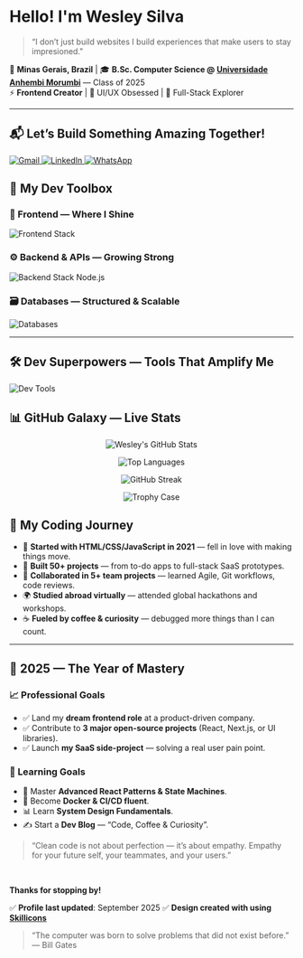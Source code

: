 # Hello! I'm Wesley Silva 


> “I don’t just build websites I build experiences that make users to stay impresioned."

📍 **Minas Gerais, Brazil** | 🎓 **B.Sc. Computer Science @ [Universidade Anhembi Morumbi](https://portal.anhembi.br/)** — Class of 2025  
⚡ **Frontend Creator** | 🎨 UI/UX Obsessed | 🚀 Full-Stack Explorer

---

## 📬 Let’s Build Something Amazing Together!

<div align="left">
  <a href="mailto:wesleysilv23@gmail.com" target="_blank">
    <img src="https://custom-icon-badges.demolab.com/badge/-Gmail-D14836?style=for-the-badge&logo=gmail&logoColor=white&labelColor=D14836&logo=mail" alt="Gmail"/>
  </a>
  <a href="https://www.linkedin.com/in/wesleysilv/" target="_blank">
    <img src="https://custom-icon-badges.demolab.com/badge/-Let's%20Connect!-0A66C2?style=for-the-badge&logo=linkedin&logoColor=white&labelColor=0A66C2" alt="LinkedIn"/>
  </a>
  <a href="https://api.whatsapp.com/send?phone=+5534992540828&text=Olá%20Wesley!%20Vim%20do%20seu%20GitHub!" target="_blank">
    <img src="https://custom-icon-badges.demolab.com/badge/-Chat%20on%20WA!-25D366?style=for-the-badge&logo=whatsapp&logoColor=white&labelColor=25D366" alt="WhatsApp"/>
  </a>
</div>

## 🧰 My Dev Toolbox

### 🌈 Frontend — Where I Shine
<div align="left">
  <img src="https://skillicons.dev/icons?i=html,css,js,ts,react,nextjs,vue,tailwind,bootstrap,sass" alt="Frontend Stack"/>
</div>

### ⚙️ Backend & APIs — Growing Strong
<div align="left">
  <img src="https://skillicons.dev/icons?i=nodejs,python,express,graphql,prisma,rest" alt="Backend Stack Node.js"/>
</div>

### 🗃️ Databases — Structured & Scalable
<div align="left">
  <img src="https://skillicons.dev/icons?i=mysql,postgres,mongo" alt="Databases"/>
</div>

---

## 🛠️ Dev Superpowers — Tools That Amplify Me

<div align="left">
  <img src="https://skillicons.dev/icons?i=vscode,figma,postman,heroku,jira,confluence,bitbucket" alt="Dev Tools"/>
</div>

## 📊 GitHub Galaxy — Live Stats

<div align="center">

![Wesley's GitHub Stats](https://github-readme-stats.vercel.app/api?username=wesley-silv&show_icons=true&theme=react&border_radius=15&count_private=true&include_all_commits=true)

![Top Languages](https://github-readme-stats.vercel.app/api/top-langs/?username=wesley-silv&layout=compact&theme=react&border_radius=15&langs_count=8)

![GitHub Streak](https://streak-stats.demolab.com?user=wesley-silv&theme=react&border_radius=15&date_format=M%20j%5B%2C%20Y%5D)

![Trophy Case](https://github-profile-trophy.vercel.app/?username=wesley-silv&theme=radical&no-frame=true&margin-w=15&row=1&column=7)

</div>

## 🌱 My Coding Journey

- 🧩 **Started with HTML/CSS/JavaScript in 2021** — fell in love with making things move.
- 🚀 **Built 50+ projects** — from to-do apps to full-stack SaaS prototypes.
- 🤝 **Collaborated in 5+ team projects** — learned Agile, Git workflows, code reviews.
- 🌍 **Studied abroad virtually** — attended global hackathons and workshops.
- ☕ **Fueled by coffee & curiosity** — debugged more things than I can count.

---

## 🎯 2025 — The Year of Mastery

### 📈 Professional Goals
- ✅ Land my **dream frontend role** at a product-driven company.
- ✅ Contribute to **3 major open-source projects** (React, Next.js, or UI libraries).
- ✅ Launch **my SaaS side-project** — solving a real user pain point.

### 🧠 Learning Goals
- 📘 Master **Advanced React Patterns & State Machines**.
- 🐳 Become **Docker & CI/CD fluent**.
- 📊 Learn **System Design Fundamentals**.
- ✍️ Start a **Dev Blog** — “Code, Coffee & Curiosity”.


> “Clean code is not about perfection — it’s about empathy. Empathy for your future self, your teammates, and your users.”
<br>

**Thanks for stopping by!**

✅ **Profile last updated**: September 2025
✅ **Design created with using [Skillicons](https://skillicons.dev/)**

> “The computer was born to solve problems that did not exist before.” — Bill Gates
